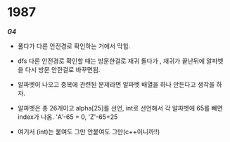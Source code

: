 # 1987
***G4***
- 풀다가 다른 안전경로 확인하는 거에서 막힘.
- dfs 다른 안전경로 확인할 때는 방문한걸로 재귀 돌다가 , 재귀가 끝난뒤에 알파벳을 다시 방문 안한걸로 바꾸면됨.

- 알파벳이 나오고 중복에 관련된 문제라면 알파벳 배열을 하나 만든다고 생각을 하자.
- 알파벳은 총 26개이고 alpha[25]를 선언, int로 선언해서 각 알파벳에 65를 빼면 index가 나옴. 'A'-65 = 0, 'Z'-65=25
- 여기서 (int)는 붙여도 그만 안붙여도 그만(c++이니까!!)